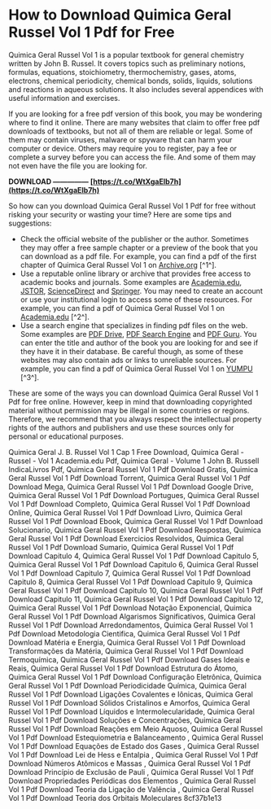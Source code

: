 # How to Download Quimica Geral Russel Vol 1 Pdf for Free
 
Quimica Geral Russel Vol 1 is a popular textbook for general chemistry written by John B. Russel. It covers topics such as preliminary notions, formulas, equations, stoichiometry, thermochemistry, gases, atoms, electrons, chemical periodicity, chemical bonds, solids, liquids, solutions and reactions in aqueous solutions. It also includes several appendices with useful information and exercises.
 
If you are looking for a free pdf version of this book, you may be wondering where to find it online. There are many websites that claim to offer free pdf downloads of textbooks, but not all of them are reliable or legal. Some of them may contain viruses, malware or spyware that can harm your computer or device. Others may require you to register, pay a fee or complete a survey before you can access the file. And some of them may not even have the file you are looking for.
 
**DOWNLOAD ————— [https://t.co/WtXgaElb7h](https://t.co/WtXgaElb7h)**


 
So how can you download Quimica Geral Russel Vol 1 Pdf for free without risking your security or wasting your time? Here are some tips and suggestions:
 
- Check the official website of the publisher or the author. Sometimes they may offer a free sample chapter or a preview of the book that you can download as a pdf file. For example, you can find a pdf of the first chapter of Quimica Geral Russel Vol 1 on [Archive.org](https://archive.org/details/LIVROQuimicaGeralJ.B.RusselVol1Cap1) [^1^].
- Use a reputable online library or archive that provides free access to academic books and journals. Some examples are [Academia.edu](https://www.academia.edu/), [JSTOR](https://www.jstor.org/), [ScienceDirect](https://www.sciencedirect.com/) and [Springer](https://www.springer.com/). You may need to create an account or use your institutional login to access some of these resources. For example, you can find a pdf of Quimica Geral Russel Vol 1 on [Academia.edu](https://www.academia.edu/11486514/Quimica_Geral_Russel_Vol_1) [^2^].
- Use a search engine that specializes in finding pdf files on the web. Some examples are [PDF Drive](https://pdfdrive.com/), [PDF Search Engine](https://pdfsearchengine.net/) and [PDF Guru](https://pdfguru.com/). You can enter the title and author of the book you are looking for and see if they have it in their database. Be careful though, as some of these websites may also contain ads or links to unreliable sources. For example, you can find a pdf of Quimica Geral Russel Vol 1 on [YUMPU](https://www.yumpu.com/pt/document/read/12481866/quimica-geral-1-russelpdf) [^3^].

These are some of the ways you can download Quimica Geral Russel Vol 1 Pdf for free online. However, keep in mind that downloading copyrighted material without permission may be illegal in some countries or regions. Therefore, we recommend that you always respect the intellectual property rights of the authors and publishers and use these sources only for personal or educational purposes.
 
Quimica Geral J. B. Russel Vol 1 Cap 1 Free Download,  Quimica Geral - Russel - Vol 1 Academia.edu Pdf,  Quimica Geral - Volume 1 John B. Russell IndicaLivros Pdf,  Quimica Geral Russel Vol 1 Pdf Download Gratis,  Quimica Geral Russel Vol 1 Pdf Download Torrent,  Quimica Geral Russel Vol 1 Pdf Download Mega,  Quimica Geral Russel Vol 1 Pdf Download Google Drive,  Quimica Geral Russel Vol 1 Pdf Download Portugues,  Quimica Geral Russel Vol 1 Pdf Download Completo,  Quimica Geral Russel Vol 1 Pdf Download Online,  Quimica Geral Russel Vol 1 Pdf Download Livro,  Quimica Geral Russel Vol 1 Pdf Download Ebook,  Quimica Geral Russel Vol 1 Pdf Download Solucionario,  Quimica Geral Russel Vol 1 Pdf Download Respostas,  Quimica Geral Russel Vol 1 Pdf Download Exercicios Resolvidos,  Quimica Geral Russel Vol 1 Pdf Download Sumario,  Quimica Geral Russel Vol 1 Pdf Download Capitulo 4,  Quimica Geral Russel Vol 1 Pdf Download Capitulo 5,  Quimica Geral Russel Vol 1 Pdf Download Capitulo 6,  Quimica Geral Russel Vol 1 Pdf Download Capitulo 7,  Quimica Geral Russel Vol 1 Pdf Download Capitulo 8,  Quimica Geral Russel Vol 1 Pdf Download Capitulo 9,  Quimica Geral Russel Vol 1 Pdf Download Capitulo 10,  Quimica Geral Russel Vol 1 Pdf Download Capitulo 11,  Quimica Geral Russel Vol 1 Pdf Download Capitulo 12,  Quimica Geral Russel Vol 1 Pdf Download Notação Exponencial,  Quimica Geral Russel Vol 1 Pdf Download Algarismos Significativos,  Quimica Geral Russel Vol 1 Pdf Download Arredondamentos,  Quimica Geral Russel Vol 1 Pdf Download Metodologia Cientifica,  Quimica Geral Russel Vol 1 Pdf Download Matéria e Energia,  Quimica Geral Russel Vol 1 Pdf Download Transformações da Matéria,  Quimica Geral Russel Vol 1 Pdf Download Termoquímica,  Quimica Geral Russel Vol 1 Pdf Download Gases Ideais e Reais,  Quimica Geral Russel Vol 1 Pdf Download Estrutura do Átomo,  Quimica Geral Russel Vol 1 Pdf Download Configuração Eletrônica,  Quimica Geral Russel Vol 1 Pdf Download Periodicidade Química,  Quimica Geral Russel Vol 1 Pdf Download Ligações Covalentes e Iônicas,  Quimica Geral Russel Vol 1 Pdf Download Sólidos Cristalinos e Amorfos,  Quimica Geral Russel Vol 1 Pdf Download Líquidos e Intermolecularidade,  Quimica Geral Russel Vol 1 Pdf Download Soluções e Concentrações,  Quimica Geral Russel Vol 1 Pdf Download Reações em Meio Aquoso,  Quimica Geral Russel Vol 1 Pdf Download Estequiometria e Balanceamento ,  Quimica Geral Russel Vol 1 Pdf Download Equações de Estado dos Gases ,  Quimica Geral Russel Vol 1 Pdf Download Lei de Hess e Entalpia ,  Quimica Geral Russel Vol 1 Pdf Download Números Atômicos e Massas ,  Quimica Geral Russel Vol 1 Pdf Download Princípio de Exclusão de Pauli ,  Quimica Geral Russel Vol 1 Pdf Download Propriedades Periódicas dos Elementos ,  Quimica Geral Russel Vol 1 Pdf Download Teoria da Ligação de Valência ,  Quimica Geral Russel Vol 1 Pdf Download Teoria dos Orbitais Moleculares
 8cf37b1e13
 
